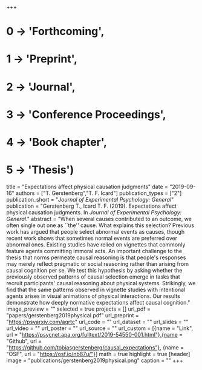 +++
# 0 -> 'Forthcoming',
# 1 -> 'Preprint',
# 2 -> 'Journal',
# 3 -> 'Conference Proceedings',
# 4 -> 'Book chapter',
# 5 -> 'Thesis')

title = "Expectations affect physical causation judgments"
date = "2019-09-16"
authors = ["T. Gerstenberg","T. F. Icard"]
publication_types = ["2"]
publication_short = "_Journal of Experimental Psychology: General_"
publication = "Gerstenberg T., Icard T. F. (2019). Expectations affect physical causation judgments. In _Journal of Experimental Psychology: General_."
abstract = "When several causes contributed to an outcome, we often single out one as ``the'' cause. What explains this selection? Previous work has argued that people select abnormal events as causes, though recent work shows that sometimes normal events are preferred over abnormal ones. Existing studies have relied on vignettes that commonly feature agents committing immoral acts. An important challenge to the thesis that norms permeate causal reasoning is that people's responses may merely reflect pragmatic or social reasoning rather than arising from causal cognition per se. We test this hypothesis by asking whether the previously observed patterns of causal selection emerge in tasks that recruit participants' causal reasoning about physical systems. Strikingly, we find that the same patterns observed in vignette studies with intentional agents arises in visual animations of physical interactions. Our results demonstrate how deeply normative expectations affect causal cognition."
image_preview = ""
selected = true
projects = []
url_pdf = "papers/gerstenberg2019physical.pdf"
url_preprint = "https://psyarxiv.com/aqrtc"
url_code = ""
url_dataset = ""
url_slides = ""
url_video = ""
url_poster = ""
url_source = ""
url_custom = [{name = "Link", url = "https://psycnet.apa.org/fulltext/2019-54550-001.html"},{name = "Github", url = "https://github.com/tobiasgerstenberg/causal_expectations"}, {name = "OSF", url = "https://osf.io/nb87u/"}]
math = true
highlight = true
[header]
image = "publications/gerstenberg2019physical.png"
caption = ""
+++